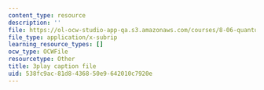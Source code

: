 ```yaml
---
content_type: resource
description: ''
file: https://ol-ocw-studio-app-qa.s3.amazonaws.com/courses/8-06-quantum-physics-iii-spring-2018/538fc9ac81d8436850e9642010c7920e_9JhX_UNcQvE.srt
file_type: application/x-subrip
learning_resource_types: []
ocw_type: OCWFile
resourcetype: Other
title: 3play caption file
uid: 538fc9ac-81d8-4368-50e9-642010c7920e
---
```

